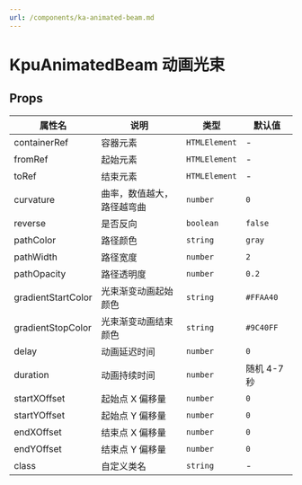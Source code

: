 ```yaml
---
url: /components/ka-animated-beam.md
---
```

# KpuAnimatedBeam 动画光束

## Props

| 属性名             | 说明                       | 类型          | 默认值      |
| ------------------ | -------------------------- | ------------- | ----------- |
| containerRef       | 容器元素                   | `HTMLElement` | -           |
| fromRef            | 起始元素                   | `HTMLElement` | -           |
| toRef              | 结束元素                   | `HTMLElement` | -           |
| curvature          | 曲率，数值越大，路径越弯曲 | `number`      | `0`         |
| reverse            | 是否反向                   | `boolean`     | `false`     |
| pathColor          | 路径颜色                   | `string`      | `gray`      |
| pathWidth          | 路径宽度                   | `number`      | `2`         |
| pathOpacity        | 路径透明度                 | `number`      | `0.2`       |
| gradientStartColor | 光束渐变动画起始颜色       | `string`      | `#FFAA40`   |
| gradientStopColor  | 光束渐变动画结束颜色       | `string`      | `#9C40FF`   |
| delay              | 动画延迟时间               | `number`      | `0`         |
| duration           | 动画持续时间               | `number`      | 随机 4-7 秒 |
| startXOffset       | 起始点 X 偏移量            | `number`      | `0`         |
| startYOffset       | 起始点 Y 偏移量            | `number`      | `0`         |
| endXOffset         | 结束点 X 偏移量            | `number`      | `0`         |
| endYOffset         | 结束点 Y 偏移量            | `number`      | `0`         |
| class              | 自定义类名                 | `string`      | -           |
